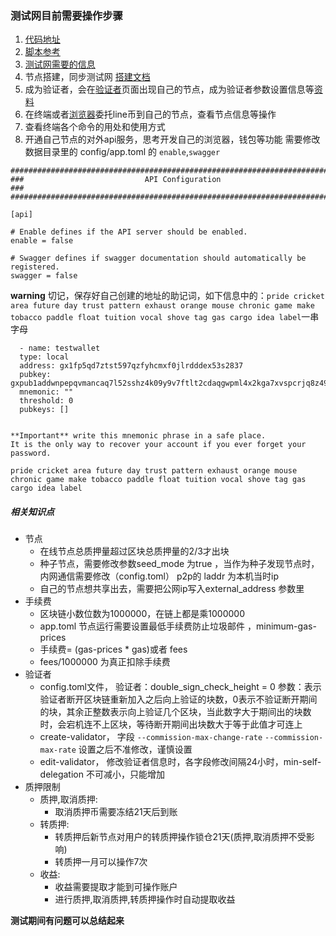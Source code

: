   ### 测试网目前需要操作步骤 

1. [代码地址](https://github.com/oracleNetworkProtocol/plugchain)
2. [脚本参考](https://github.com/oracleNetworkProtocol/plugchain/tree/main/testnet/scripts)
3. [测试网需要的信息](https://github.com/oracleNetworkProtocol/plugchain/tree/main/testnet/latest)
4. 节点搭建，同步测试网 [搭建文档](https://github.com/oracleNetworkProtocol/plugchain/blob/main/docs/tutorial/cn/installation.md)
5. 成为验证者，会在[验证者](http://www.plugchain.network/wallet/pledge)页面出现自己的节点，成为验证者参数设置信息等[资料](https://github.com/oracleNetworkProtocol/plugchain/blob/main/docs/tutorial/cn/validator.md)
6. 在终端或者[浏览器](http://www.plugchain.network/)委托line币到自己的节点，查看节点信息等操作
7. 查看终端各个命令的用处和使用方式
8. 开通自己节点的对外api服务，思考开发自己的浏览器，钱包等功能 需要修改数据目录里的 config/app.toml 的 `enable`,`swagger`
```
###############################################################################
###                           API Configuration                             ###
###############################################################################

[api]

# Enable defines if the API server should be enabled.
enable = false

# Swagger defines if swagger documentation should automatically be registered.
swagger = false
```

**warning** 
  切记，保存好自己创建的地址的助记词，如下信息中的：`pride cricket area future day trust pattern exhaust orange mouse chronic game make tobacco paddle float tuition vocal shove tag gas cargo idea label`一串字母

```text
  - name: testwallet
  type: local
  address: gx1fp5qd7ztst597qzfyhcmxf0jlrdddex53s2837
  pubkey: gxpub1addwnpepqvmancaq7l52sshz4k09y9v7ftlt2cdaqgwpml4x2kga7xvspcrjq8z496t
  mnemonic: ""
  threshold: 0
  pubkeys: []


**Important** write this mnemonic phrase in a safe place.
It is the only way to recover your account if you ever forget your password.

pride cricket area future day trust pattern exhaust orange mouse chronic game make tobacco paddle float tuition vocal shove tag gas cargo idea label
```


##### 相关知识点
- 节点
  * 在线节点总质押量超过区块总质押量的2/3才出块
  * 种子节点，需要修改参数seed_mode 为true ，当作为种子发现节点时，内网通信需要修改（config.toml） p2p的 laddr 为本机当时ip
  * 自己的节点想共享出去，需要把公网ip写入external_address 参数里
- 手续费
  * 区块链小数位数为1000000，在链上都是乘1000000
  * app.toml 节点运行需要设置最低手续费防止垃圾邮件 ，minimum-gas-prices
  * 手续费= (gas-prices   * gas)或者 fees
  * fees/1000000 为真正扣除手续费
- 验证者
  * config.toml文件， 验证者：double_sign_check_height = 0 参数：表示验证者断开区块链重新加入之后向上验证的块数，0表示不验证断开期间的块，其余正整数表示向上验证几个区块，当此数字大于期间出的块数时，会宕机连不上区块，等待断开期间出块数大于等于此值才可连上
  * create-validator， 字段 `--commission-max-change-rate` `--commission-max-rate` 设置之后不准修改，谨慎设置
  * edit-validator， 修改验证者信息时，各字段修改间隔24小时，min-self-delegation 不可减小，只能增加
- 质押限制
  + 质押,取消质押:
    * 取消质押币需要冻结21天后到账
  + 转质押:
    * 转质押后新节点对用户的转质押操作锁仓21天(质押,取消质押不受影响)
    * 转质押一月可以操作7次
  + 收益:
    * 收益需要提取才能到可操作账户
    * 进行质押,取消质押,转质押操作时自动提取收益

**测试期间有问题可以总结起来**